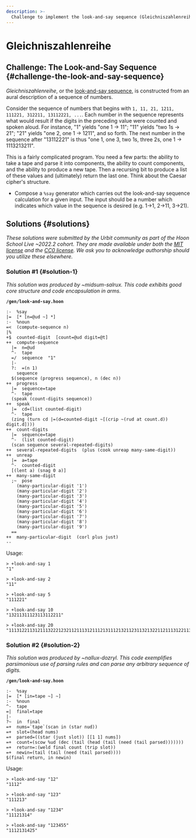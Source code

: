 ```yaml
---
description: >-
  Challenge to implement the look-and-say sequence (Gleichniszahlenreihe) in Hoon with sample solutions.
---
```


# Gleichniszahlenreihe

## Challenge: The Look-and-Say Sequence {#challenge-the-look-and-say-sequence}

_Gleichniszahlenreihe_, or the [look-and-say sequence](https://en.wikipedia.org/wiki/Look-and-say_sequence), is constructed from an aural description of a sequence of numbers.

Consider the sequence of numbers that begins with `1, 11, 21, 1211, 111221, 312211, 13112221, ...`.  Each number in the sequence represents what would result if the digits in the preceding value were counted and spoken aloud.  For instance, "1" yields "one 1 → 11"; "11" yields "two 1s → 21"; "21" yields "one 2, one 1 → 1211", and so forth.  The next number in the sequence after "13112221" is thus "one 1, one 3, two 1s, three 2s, one 1 → 1113213211".

This is a fairly complicated program.  You need a few parts:  the ability to take a tape and parse it into components, the ability to count components, and the ability to produce a new tape.  Then a recursing bit to produce a list of these values and (ultimately) return the last one.  Think about the Caesar cipher's structure.

- Compose a `%say` generator which carries out the look-and-say sequence calculation for a given input.  The input should be a number which indicates which value in the sequence is desired (e.g. 1→1, 2→11, 3→21).

## Solutions {#solutions}

_These solutions were submitted by the Urbit community as part of the Hoon School Live ~2022.2 cohort.  They are made available under both the [MIT license](https://mit-license.org/) and the [CC0 license](https://creativecommons.org/share-your-work/public-domain/cc0).  We ask you to acknowledge authorship should you utilize these elsewhere._

### Solution #1 {#solution-1}

_This solution was produced by ~midsum-salrux.  This code exhibits good core structure and code encapsulation in arms._

**`/gen/look-and-say.hoon`**

```hoon
:-  %say
|=  [* [n=@ud ~] *]
:-  %noun
=<  (compute-sequence n)
|%
+$  counted-digit  [count=@ud digit=@t]
++  compute-sequence
  |=  n=@ud
  ^-  tape
  =/  sequence  "1"
  |-
  ?:  =(n 1)
    sequence
  $(sequence (progress sequence), n (dec n))
++  progress
  |=  sequence=tape
  ^-  tape
  (speak (count-digits sequence))
++  speak
  |=  cd=(list counted-digit)
  ^-  tape
  (zing (turn cd |=(d=counted-digit ~[(crip ~(rud at count.d)) digit.d])))
++  count-digits
  |=  sequence=tape
  ^-  (list counted-digit)
  (scan sequence several-repeated-digits)
++  several-repeated-digits  (plus (cook unreap many-same-digit))
++  unreap
  |=  a=tape
  ^-  counted-digit
  [(lent a) (snag 0 a)]
++  many-same-digit
  ;~  pose
    (many-particular-digit '1')
    (many-particular-digit '2')
    (many-particular-digit '3')
    (many-particular-digit '4')
    (many-particular-digit '5')
    (many-particular-digit '6')
    (many-particular-digit '7')
    (many-particular-digit '8')
    (many-particular-digit '9')
  ==
++  many-particular-digit  (corl plus just)
--
```


Usage:

```hoon
> +look-and-say 1
"1"

> +look-and-say 2
"11"

> +look-and-say 5
"111221"

> +look-and-say 10
"13211311123113112211"

> +look-and-say 20
"11131221131211132221232112111312111213111213211231132132211211131221131211221321123113213221123113112221131112311332211211131221131211132211121312211231131112311211232221121321132132211331121321231231121113112221121321133112132112312321123113112221121113122113121113123112112322111213211322211312113211"
```


### Solution #2 {#solution-2}

_This solution was produced by ~nallux-dozryl.  This code exemplifies parsimonious use of parsing rules and can parse any arbitrary sequence of digits._

**`/gen/look-and-say.hoon`**

```hoon
:-  %say
|=  [* [in=tape ~] ~]
:-  %noun
^-  tape
=|  final=tape
|-
?~  in  final
=+  nums=`tape`(scan in (star nud))
=+  slot=(head nums)
=+  parsed=((star (just slot)) [[1 1] nums])
=+  count=(scow %ud (dec (tail (head (tail (need (tail parsed)))))))
=+  return=:(weld final count (trip slot))
=+  newin=(tail (tail (need (tail parsed))))
$(final return, in newin)
```

Usage:

```hoon
> +look-and-say "12"
"1112"

> +look-and-say "123"
"111213"

> +look-and-say "1234"
"11121314"

> +look-and-say "123455"
"1112131425"
```

